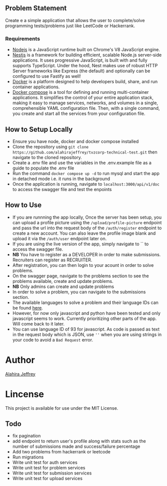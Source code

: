 ## Problem Statement

Create e a simple application that allows the user to complete/solve programming tests/problems just like LeetCode or Hackerrank.

### Requirements

- [Nodejs](https://nodejs.org/en/) is a JavaScript runtime built on Chrome's V8 JavaScript engine.
- [Nestjs](https://nestjs.com/) is a framework for building efficient, scalable Node.js server-side applications. It uses progressive JavaScript, is built with and fully supports TypeScript. Under the hood, Nest makes use of robust HTTP Server frameworks like Express (the default) and optionally can be configured to use Fastify as well!
- [Docker](https://www.docker.com/) is a platform designed to help developers build, share, and run container applications.
- [Docker compose](https://docs.docker.com/compose/) is a tool for defining and running multi-container applications. It simplifies the control of your entire application stack, making it easy to manage services, networks, and volumes in a single, comprehensible YAML configuration file. Then, with a single command, you create and start all the services from your configuration file.

## How to Setup Locally

- Ensure you have node, docker and docker compose installed
- Clone the repository using `git clone https://github.com/alahirajeffrey/tvzcorp-technical-test.git` then navigate to the cloned repository.
- Create a .env file and use the variables in the .env.example file as a guide to populate the .env file
- Run the command `docker compose up -d` to run mysql and start the app in detached mode i.e. it runs in the background
- Once the application is running, navigate to `localhost:3000/api/v1/doc` to access the swagger file and test the enpoints

## How to Use

- If you are runnning the app locally, Once the server has been setup, you can upload a profile picture using the `/upload/profile-picture` endpoint and pass the url into the request body of the `/auth/register` endpoint to create a new account. You can also leave the profile image blank and upload it via the `/auth/user` endpoint later on.
- If you are using the live version of the app, simply navigate to `` to access the swagger file.
- **NB** You have to register as a DEVELOPER in order to make submissions. Recruiters can register as RECRUITER.
- After registration, you can then login to your acount in order to solve problems.
- On the swagger page, navigate to the problems section to see the problems available, create and update problems.
- **NB** Only admins can create and update problems
- In order to solve a problem, you can navigate to the submissions section.
- The available languages to solve a problem and their language IDs can be found [here](https://ce.judge0.com/languages/).
- However, for now only javascript and python have been tested and only javascript seems to work. Currently prioritizing other parts of the app. Will come back to it later.
- You can use language ID of 93 for javascript. As code is passed as text in the request body which is JSON, use `''` when you are using strings in your code to avoid a `Bad Request` error.

# Author

[Alahira Jeffrey](<(https://github.com/alahirajeffrey)>)

# Lincense

This project is available for use under the MIT License.

## Todo

- fix pagination
- add endpoint to return user's profile along with stats such as the number of submissions made and success/failure percentage
- Add two problems from hackerrank or leetcode
- Run migrations
- Write unit test for auth services
- Write unit test for problem services
- Write unit test for submission services
- Write unit test for upload services
